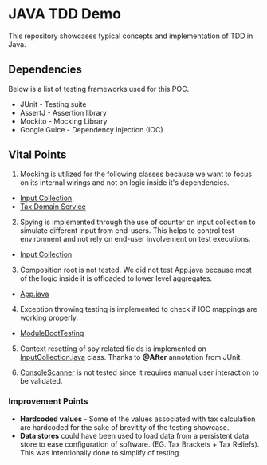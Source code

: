 # JAVA TDD Demo
This repository showcases typical concepts and implementation of TDD in Java.

## Dependencies
Below is a list of testing frameworks used for this POC.

- JUnit - Testing suite
- AssertJ - Assertion library
- Mockito - Mocking Library
- Google Guice - Dependency Injection (IOC)

## Vital Points

1. Mocking is utilized for the following classes because we want to focus on its internal wirings and not on logic inside it's dependencies.

- [Input Collection](https://github.com/allanchua101/java-tdd-demo/blob/master/taxmanager/src/test/java/com/achilles/utilities/InputCollectionTest.java) 
- [Tax Domain Service](https://github.com/allanchua101/java-tdd-demo/blob/master/taxmanager/src/test/java/com/achilles/domain/TaxDomainServiceTest.java)

2. Spying is implemented through the use of counter on input collection to simulate different input from end-users. This helps to control test environment and not rely on end-user involvement on test executions.

- [Input Collection](https://github.com/allanchua101/java-tdd-demo/blob/master/taxmanager/src/test/java/com/achilles/utilities/InputCollectionTest.java) 

3. Composition root is not tested. We did not test App.java because most of the logic inside it is offloaded to lower level aggregates.

- [App.java](https://github.com/allanchua101/java-tdd-demo/blob/master/taxmanager/src/main/java/com/achilles/App.java)

4. Exception throwing testing is implemented to check if IOC mappings are working properly.

- [ModuleBootTesting](https://github.com/allanchua101/java-tdd-demo/blob/master/taxmanager/src/test/java/com/achilles/ioc/ModuleBootTest.java)

5. Context resetting of spy related fields is implemented on [InputCollection.java](https://github.com/allanchua101/java-tdd-demo/blob/master/taxmanager/src/test/java/com/achilles/utilities/InputCollectionTest.java) class. Thanks to **@After** annotation from JUnit.

6. [ConsoleScanner](https://github.com/allanchua101/java-tdd-demo/blob/master/taxmanager/src/main/java/com/achilles/utilities/ConsoleScanner.java) is not tested since it requires manual user interaction to be validated.

### Improvement Points

- **Hardcoded values** - Some of the values associated with tax calculation are hardcoded for the sake of brevitity of the testing showcase. 
- **Data stores** could have been used to load data from a persistent data store to ease configuration of software. (EG. Tax Brackets + Tax Reliefs). This was intentionally done to simplify of testing.
